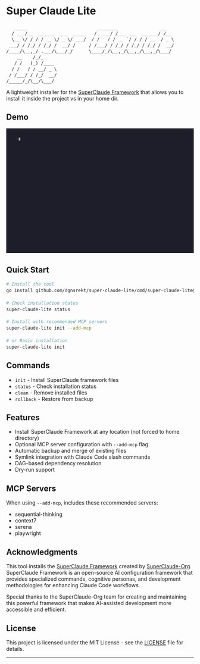 # Super Claude Lite

```
   _____                          ________                __
  / ___/__  ______  ___  _____   / ____/ /___ ___  ______/ /__
  \__ \/ / / / __ \/ _ \/ ___/  / /   / / __ `/ / / / __  / _ \
 ___/ / /_/ / /_/ /  __/ /     / /___/ / /_/ / /_/ / /_/ /  __/
/____/\__,_/ .___/\___/_/      \____/_/\__,_/\__,_/\__,_/\___/
    __    /_/_
   / /   (_) /____
  / /   / / __/ _ \
 / /___/ / /_/  __/
/_____/_/\__/\___/

```

A lightweight installer for the [SuperClaude Framework](https://github.com/SuperClaude-Org/SuperClaude_Framework) that allows you to install it inside the project vs in your home dir.

## Demo

![Demo](demo.gif)

## Quick Start

```bash
# Install the tool
go install github.com/dgnsrekt/super-claude-lite/cmd/super-claude-lite@latest

# Check installation status
super-claude-lite status

# Install with recommended MCP servers
super-claude-lite init --add-mcp

# or Basic installation
super-claude-lite init

```

## Commands

- `init` - Install SuperClaude framework files
- `status` - Check installation status
- `clean` - Remove installed files
- `rollback` - Restore from backup

## Features

- Install SuperClaude Framework at any location (not forced to home directory)
- Optional MCP server configuration with `--add-mcp` flag
- Automatic backup and merge of existing files
- Symlink integration with Claude Code slash commands
- DAG-based dependency resolution
- Dry-run support

## MCP Servers

When using `--add-mcp`, includes these recommended servers:

- sequential-thinking
- context7
- serena
- playwright

## Acknowledgments

This tool installs the [SuperClaude Framework](https://github.com/SuperClaude-Org/SuperClaude_Framework) created by [SuperClaude-Org](https://github.com/SuperClaude-Org). SuperClaude Framework is an open-source AI configuration framework that provides specialized commands, cognitive personas, and development methodologies for enhancing Claude Code workflows.

Special thanks to the SuperClaude-Org team for creating and maintaining this powerful framework that makes AI-assisted development more accessible and efficient.

## License

This project is licensed under the MIT License - see the [LICENSE](LICENSE) file for details.

---

